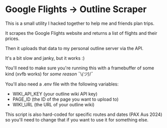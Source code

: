 # Google Flights -> Outline Scraper

This is a small utility I hacked together to help me and friends plan trips.

It scrapes the Google Flights website and returns a list of flights and their prices.

Then it uploads that data to my personal outline server via the API.

It's a bit slow and janky, but it works :)

You'll need to make sure you're running this with a framebuffer of some kind (xvfb works) for *some reason* ¯\\_(ツ)_/¯

You'll also need a .env file with the following variables:

- WIKI_API_KEY (your outline wiki API key)
- PAGE_ID (the ID of the page you want to upload to)
- WIKI_URL (the URL of your outline wiki)

This script is also hard-coded for specific routes and dates (PAX Aus 2024) so you'll need to change that if you want to use it for something else.
